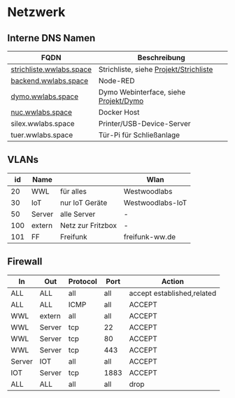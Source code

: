 Netzwerk
==============

## Interne DNS Namen
|FQDN|Beschreibung|
|---|---|
|[strichliste.wwlabs.space](https://strichliste.wwlabs.space)|Strichliste, siehe [Projekt/Strichliste](Strichliste.md)|
|[backend.wwlabs.space](https://backend.wwlabs.space)|Node-RED|
|[dymo.wwlabs.space](https://dymo.wwlabs.space)|Dymo Webinterface, siehe [Projekt/Dymo](Dymo.md)|
|[nuc.wwlabs.space](https://nuc.wwlabs.space)|Docker Host|
|silex.wwlabs.space|Printer/USB-Device-Server|
|tuer.wwlabs.space|Tür-Pi für Schließanlage|


## VLANs
|id|Name|   |Wlan|
|---|---|---|---|
|20 | WWL  | für alles  |Westwoodlabs| 
|30 | IoT  | nur IoT Geräte  | Westwoodlabs-IoT|
|50 | Server  |alle Server   | -|
|100| extern  |Netz zur Fritzbox|-|
|101| FF|Freifunk|freifunk-ww.de|


## Firewall
|In|Out|Protocol|Port|Action|
|---|---|---|---|---|
|ALL|ALL|all|all|accept established,related|
|ALL|ALL|ICMP|all|ACCEPT|
|WWL|extern|all|all|ACCEPT|
|WWL|Server|tcp|22|ACCEPT|
|WWL|Server|tcp|80|ACCEPT|
|WWL|Server|tcp|443|ACCEPT|
|Server|IOT|all|all|ACCEPT|
|IOT|Server|tcp|1883|ACCEPT|
|ALL|ALL|all|all|drop|
